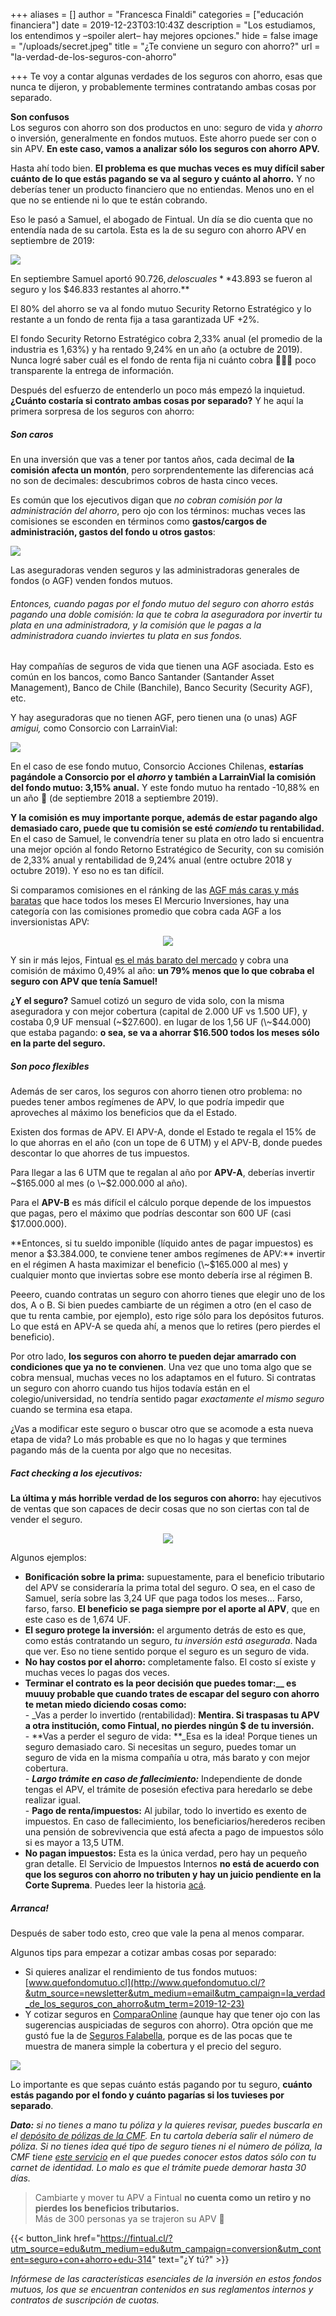 +++
aliases = []
author = "Francesca Finaldi"
categories = ["educación financiera"]
date = 2019-12-23T03:10:43Z
description = "Los estudiamos, los entendimos y –spoiler alert– hay mejores opciones."
hide = false
image = "/uploads/secret.jpeg"
title = "¿Te conviene un seguro con ahorro?"
url = "la-verdad-de-los-seguros-con-ahorro"

+++
Te voy a contar algunas verdades de los seguros con ahorro, esas que nunca te dijeron, y probablemente termines contratando ambas cosas por separado.

**Son confusos**  
Los seguros con ahorro son dos productos en uno: seguro de vida y _ahorro_ o inversión, generalmente en fondos mutuos. Este ahorro puede ser con o sin APV. **En este caso, vamos a analizar sólo los seguros con ahorro APV.**

Hasta ahí todo bien. **El problema es que muchas veces es muy difícil saber cuánto de lo que estás pagando se va al seguro y cuánto al ahorro.** Y no deberías tener un producto financiero que no entiendas. Menos uno en el que no se entiende ni lo que te están cobrando.

Eso le pasó a Samuel, el abogado de Fintual. Un día se dio cuenta que no entendía nada de su cartola. Esta es la de su seguro con ahorro APV en septiembre de 2019:

![](/uploads/CartolaSept.png)

En septiembre Samuel aportó $90.726, de los cuales **$43.893 se fueron al seguro y los $46.833 restantes al ahorro.**

El 80% del ahorro se va al fondo mutuo Security Retorno Estratégico y lo restante a un fondo de renta fija a tasa garantizada UF +2%.

El fondo Security Retorno Estratégico cobra 2,33% anual (el promedio de la industria es 1,63%) y ha rentado 9,24% en un año (a octubre de 2019). Nunca logré saber cuál es el fondo de renta fija ni cuánto cobra 🤷🏽‍♀️ poco transparente la entrega de información.

Después del esfuerzo de entenderlo un poco más empezó la inquietud. **¿Cuánto costaría si contrato ambas cosas por separado?** Y he aquí la primera sorpresa de los seguros con ahorro:

##### Son caros

En una inversión que vas a tener por tantos años, cada decimal de **la comisión afecta un montón**, pero sorprendentemente las diferencias acá no son de decimales: descubrimos cobros de hasta cinco veces.

Es común que los ejecutivos digan que _no cobran comisión por la administración del ahorro_, pero ojo con los términos: muchas veces las comisiones se esconden en términos como **gastos/cargos de administración, gastos del fondo u otros gastos**:

![](/uploads/comisionffmm.png)

Las aseguradoras venden seguros y las administradoras generales de fondos (o AGF) venden fondos mutuos.

###### Entonces, cuando pagas por el fondo mutuo del seguro con ahorro estás pagando una doble comisión: la que te cobra la aseguradora por invertir tu plata en una administradora, y la comisión que le pagas a la administradora cuando inviertes tu plata en sus fondos.

Hay compañías de seguros de vida que tienen una AGF asociada. Esto es común en los bancos, como Banco Santander (Santander Asset Management), Banco de Chile (Banchile), Banco Security (Security AGF), etc.

Y hay aseguradoras que no tienen AGF, pero tienen una (o unas) AGF _amigui,_ como Consorcio con LarrainVial:

![](/uploads/consorcioaccioneschilenas.png)

En el caso de ese fondo mutuo, Consorcio Acciones Chilenas, **estarías pagándole a Consorcio por el _ahorro_ y también a LarrainVial la comisión del fondo mutuo: 3,15% anual.** Y este fondo mutuo ha rentado -10,88% en un año 🙈 (de septiembre 2018 a septiembre 2019).

**Y la comisión es muy importante porque, además de estar pagando algo demasiado caro, puede que tu comisión se esté _comiendo_ tu rentabilidad.**  
En el caso de Samuel, le convendría tener su plata en otro lado si encuentra una mejor opción al fondo Retorno Estratégico de Security, con su comisión de 2,33% anual y rentabilidad de 9,24% anual (entre octubre 2018 y octubre 2019). Y eso no es tan difícil.

Si comparamos comisiones en el ránking de las [AGF más caras y más baratas](https://www.elmercurio.com/Inversiones/Noticias/Analisis/2019/11/22/Las-AGF-mas-cara-y-mas-baratas-en-octubre.aspx?&utm_source=newsletter&utm_medium=email&utm_campaign=la_verdad_de_los_seguros_con_ahorro&utm_term=2019-12-23) que hace todos los meses El Mercurio Inversiones, hay una categoría con las comisiones promedio que cobra cada AGF a los inversionistas APV:

<div style="text-align:center"> <figure> <img src="/uploads/cobrosAPV.png"> </figure> </div>

Y sin ir más lejos, Fintual [es el más barato del mercado](https://www.elmercurio.com/Inversiones/Noticias/Analisis/2019/01/25/Nueva-serie-APV-de-fondos-mutuos-de-Fintual-es-la-mas-barata-del-mercado.aspx?&utm_source=newsletter&utm_medium=email&utm_campaign=la_verdad_de_los_seguros_con_ahorro&utm_term=2019-12-23) y cobra una comisión de máximo 0,49% al año: **un 79% menos que lo que cobraba el seguro con APV que tenía Samuel!**

**¿Y el seguro?** Samuel cotizó un seguro de vida solo, con la misma aseguradora y con mejor cobertura (capital de 2.000 UF vs 1.500 UF), y costaba 0,9 UF mensual (\~$27.600). en lugar de los 1,56 UF (\~$44.000) que estaba pagando: **o sea, se va a ahorrar $16.500 todos los meses sólo en la parte del seguro.**

##### Son poco flexibles

Además de ser caros, los seguros con ahorro tienen otro problema: no puedes tener ambos regímenes de APV, lo que podría impedir que aproveches al máximo los beneficios que da el Estado.

Existen dos formas de APV. El APV-A, donde el Estado te regala el 15% de lo que ahorras en el año (con un tope de 6 UTM) y el APV-B, donde puedes descontar lo que ahorres de tus impuestos.

Para llegar a las 6 UTM que te regalan al año por **APV-A**, deberías invertir \~$165.000 al mes (o \~$2.000.000 al año).

Para el **APV-B** es más difícil el cálculo porque depende de los impuestos que pagas, pero el máximo que podrías descontar son 600 UF (casi $17.000.000).

**Entonces, si tu sueldo imponible (líquido antes de pagar impuestos) es menor a $3.384.000, te conviene tener ambos regímenes de APV:** invertir en el régimen A hasta maximizar el beneficio (\~$165.000 al mes) y cualquier monto que inviertas sobre ese monto debería irse al régimen B.

Peeero, cuando contratas un seguro con ahorro tienes que elegir uno de los dos, A o B. Si bien puedes cambiarte de un régimen a otro (en el caso de que tu renta cambie, por ejemplo), esto rige sólo para los depósitos futuros. Lo que está en APV-A se queda ahí, a menos que lo retires (pero pierdes el beneficio).

Por otro lado, **los seguros con ahorro te pueden dejar amarrado con condiciones que ya no te convienen**. Una vez que uno toma algo que se cobra mensual, muchas veces no los adaptamos en el futuro. Si contratas un seguro con ahorro cuando tus hijos todavía están en el colegio/universidad, no tendría sentido pagar _exactamente el mismo seguro_ cuando se termina esa etapa.

¿Vas a modificar este seguro o buscar otro que se acomode a esta nueva etapa de vida? Lo más probable es que no lo hagas y que termines pagando más de la cuenta por algo que no necesitas.

##### Fact checking a los ejecutivos:

**La última y más horrible verdad de los seguros con ahorro:** hay ejecutivos de ventas que son capaces de decir cosas que no son ciertas con tal de vender el seguro.

<div style="text-align:center"> <figure> <img src="/uploads/pinocho.jpeg"> </figure> </div>

Algunos ejemplos:

* **Bonificación sobre la prima:** supuestamente, para el beneficio tributario del APV se consideraría la prima total del seguro. O sea, en el caso de Samuel, sería sobre las 3,24 UF que paga todos los meses… Farso, farso, farso. **El beneficio se paga siempre por el aporte al APV**, que en este caso es de 1,674 UF.
* **El seguro protege la inversión:** el argumento detrás de esto es que, como estás contratando un seguro, _tu inversión está asegurada_. Nada que ver. Eso no tiene sentido porque el seguro es un seguro de vida.
* **No hay costos por el ahorro:** completamente falso. El costo sí existe y muchas veces lo pagas dos veces.
* **Terminar el contrato es la peor decisión que puedes tomar:__ es muuuy probable que cuando trates de escapar del seguro con ahorro te metan miedo diciendo cosas como:**  
  \- _Vas a perder lo invertido (rentabilidad): **Mentira. Si traspasas tu APV a otra institución, como Fintual, no pierdes ningún $ de tu inversión.**  
  \- **Vas a perder el seguro de vida: **_Esa es la idea! Porque tienes un seguro demasiado caro. Si necesitas un seguro, puedes tomar un seguro de vida en la misma compañía u otra, más barato y con mejor cobertura.  
  \- **_Largo trámite en caso de fallecimiento:_** Independiente de donde tengas el APV, el trámite de posesión efectiva para heredarlo se debe realizar igual.  
  \- **Pago de renta/impuestos:** Al jubilar, todo lo invertido es exento de impuestos. En caso de fallecimiento, los beneficiarios/herederos reciben una pensión de sobrevivencia que está afecta a pago de impuestos sólo si es mayor a 13,5 UTM.
* **No pagan impuestos:** Esta es la única verdad, pero hay un pequeño gran detalle. El Servicio de Impuestos Internos **no está de acuerdo con que los seguros con ahorro no tributen y hay un juicio pendiente en la Corte Suprema**. Puedes leer la historia [acá](https://edu.fintual.cl/pagan-impuestos-los-seguros-con-ahorro/?&utm_source=newsletter&utm_medium=email&utm_campaign=la_verdad_de_los_seguros_con_ahorro&utm_term=2019-12-23).

##### Arranca!

Después de saber todo esto, creo que vale la pena al menos comparar.

Algunos tips para empezar a cotizar ambas cosas por separado:

* Si quieres analizar el rendimiento de tus fondos mutuos: [www.quefondomutuo.cl](http://www.quefondomutuo.cl/?&utm_source=newsletter&utm_medium=email&utm_campaign=la_verdad_de_los_seguros_con_ahorro&utm_term=2019-12-23)
* Y cotizar seguros en [ComparaOnline](https://www.comparaonline.cl/seguro-de-vida?&utm_source=newsletter&utm_medium=email&utm_campaign=la_verdad_de_los_seguros_con_ahorro&utm_term=2019-12-23) [(](https://www.comparaonline.cl/seguro-de-vida?&utm_source=newsletter&utm_medium=email&utm_campaign=la_verdad_de_los_seguros_con_ahorro&utm_term=2019-12-23)aunque hay que tener ojo con las sugerencias auspiciadas de seguros con ahorro). Otra opción que me gustó fue la de [Seguros Falabella](https://web.segurosfalabella.com/cl/vida/full/?&utm_source=newsletter&utm_medium=email&utm_campaign=la_verdad_de_los_seguros_con_ahorro&utm_term=2019-12-23), porque es de las pocas que te muestra de manera simple la cobertura y el precio del seguro.

![](/uploads/segurosfalabella.png)

Lo importante es que sepas cuánto estás pagando por tu seguro, **cuánto estás pagando por el fondo y cuánto pagarías si los tuvieses por separado**.

**_Dato:_** _si no tienes a mano tu póliza y la quieres revisar, puedes buscarla en el_ [_depósito de pólizas de la CMF_](http://www.cmfchile.cl/institucional/mercados/deposito_polizas.php?mercado=S&utm_source=newsletter&utm_medium=email&utm_campaign=la_verdad_de_los_seguros_con_ahorro&utm_term=2019-12-23)_. En tu cartola debería salir el número de póliza. Si no tienes idea qué tipo de seguro tienes ni el número de póliza, la CMF tiene_ [_este servicio_](http://www.cmfchile.cl/mascerca/601/w3-article-20320.html?&utm_source=newsletter&utm_medium=email&utm_campaign=la_verdad_de_los_seguros_con_ahorro&utm_term=2019-12-23) _en el que puedes conocer estos datos sólo con tu carnet de identidad. Lo malo es que el trámite puede demorar hasta 30 días._

> Cambiarte y mover tu APV a Fintual **no cuenta como un retiro y no pierdes los beneficios tributarios.**  
> Más de 300 personas ya se trajeron su APV 🚀

  
{{< button_link href="https://fintual.cl/?utm_source=edu&utm_medium=edu&utm_campaign=conversion&utm_content=seguro+con+ahorro+edu-314" text="¿Y tú?" >}}

_Infórmese de las características esenciales de la inversión en estos fondos mutuos, los que se encuentran contenidos en sus reglamentos internos y contratos de suscripción de cuotas._